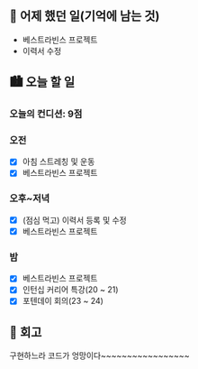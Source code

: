 ## 🌃 어제 했던 일(기억에 남는 것)

- 베스트라빈스 프로젝트
- 이력서 수정

## 🏙️ 오늘 할 일

### 오늘의 컨디션: 9점

### 오전

- [x] 아침 스트레칭 및 운동
- [x] 베스트라빈스 프로젝트

### 오후~저녁

- [x] (점심 먹고) 이력서 등록 및 수정
- [x] 베스트라빈스 프로젝트

### 밤

- [x] 베스트라빈스 프로젝트
- [x] 인턴십 커리어 특강(20 ~ 21)
- [x] 포텐데이 회의(23 ~ 24)

## 🌆 회고

구현하느라 코드가 엉망이다~~~~~~~~~~~~~~~~~
